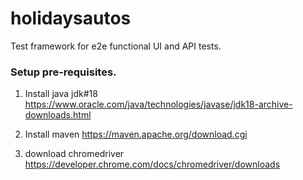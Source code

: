 # holidaysautos
Test framework for e2e functional UI and API tests.

### Setup pre-requisites. 
1. Install java jdk#18 https://www.oracle.com/java/technologies/javase/jdk18-archive-downloads.html

2. Install maven https://maven.apache.org/download.cgi

3. download chromedriver   https://developer.chrome.com/docs/chromedriver/downloads


